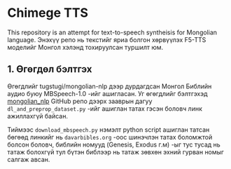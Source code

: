 # Chimege TTS

This repository is an attempt for text-to-speech syntheisis for Mongolian language.
Энэхүү репо нь текстийг яриа болгон хөрвүүлэх F5-TTS моделийг Монгол хэлэнд тохируулсан туршилт юм.

## 1. Өгөгдөл бэлтгэх

Өгөгдлийг tugstugi/mongolian-nlp дээр дурдагдсан Монгол Библийн аудио буюу MBSpeech-1.0 -ийг ашигласан. Уг өгөгдлийг бэлтгэхэд [mongolian_nlp](https://github.com/tugstugi/mongolian-nlp?tab=readme-ov-file#:~:text=dl_and_preprop_dataset.py%20to) GitHub репо дээрх зааврын дагуу `dl_and_preprop_dataset.py` -ийг ашиглан татах гэсэн боловч линк ажиллахгүй байсан.

Тиймээс `download_mbspeech.py` нэмэлт python script ашиглан татсан бөгөөд линкийг нь `davarbibles.org` -оос шинэчлэн татах боломжтой болсон боловч, библийн номууд (Genesis, Exodus г.м) -ыг тус тусад нь татаж болохгүй тул бүтэн библээр нь татаж зөвхөн эхний гурван номыг салгаж авсан.




